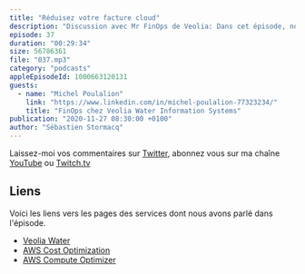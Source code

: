 ```yaml
---
title: "Réduisez votre facture cloud"
description: "Discussion avec Mr FinOps de Veolia: Dans cet épisode, nous parlons de ce nouveau métier qu'est le FinOps et comment un grande organisation, comme Veolia, insufle des bonnes pratiques et des règles pour économiser sur leur facture cloud, au travers de leurs collaborateurs, leurs processus et leurs outils. Une discussion ouverte ..."
episode: 37
duration: "00:29:34"
size: 56786361
file: "037.mp3"
category: "podcasts"
appleEpisodeId: 1000663120131
guests:
  - name: "Michel Poulalion"
    link: "https://www.linkedin.com/in/michel-poulalion-77323234/"
    title: "FinOps chez Veolia Water Information Systems"
publication: "2020-11-27 08:30:00 +0100"
author: "Sébastien Stormacq"
---
```


Laissez-moi vos commentaires sur [Twitter](https://twitter.com/sebsto), abonnez vous sur ma chaîne [YouTube](https://www.youtube.com/sebsto) ou [Twitch.tv](https://www.twitch.tv/sebAWS)

## Liens

Voici les liens vers les pages des services dont nous avons parlé dans l'épisode.

- [Veolia Water](https://www.veoliawatertechnologies.com/fr) 
- [AWS Cost Optimization](https://aws.amazon.com/aws-cost-management/aws-cost-optimization/)
- [AWS Compute Optimizer](https://aws.amazon.com/compute-optimizer/)